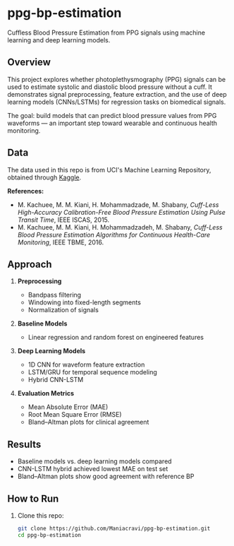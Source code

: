 # ppg-bp-estimation
Cuffless Blood Pressure Estimation from PPG signals using machine learning and deep learning models.

## Overview
This project explores whether photoplethysmography (PPG) signals can be used to estimate systolic and diastolic blood pressure without a cuff. 
It demonstrates signal preprocessing, feature extraction, and the use of deep learning models (CNNs/LSTMs) for regression tasks on biomedical signals.

The goal: build models that can predict blood pressure values from PPG waveforms — an important step toward wearable and continuous health monitoring.

## Data
The data used in this repo is from UCI's Machine Learning Repository, obtained through [Kaggle](https://www.kaggle.com/datasets/mkachuee/BloodPressureDataset/data). 

**References:**
- M. Kachuee, M. M. Kiani, H. Mohammadzade, M. Shabany, *Cuff-Less High-Accuracy Calibration-Free Blood Pressure Estimation Using Pulse Transit Time*, IEEE ISCAS, 2015.  
- M. Kachuee, M. M. Kiani, H. Mohammadzadeh, M. Shabany, *Cuff-Less Blood Pressure Estimation Algorithms for Continuous Health-Care Monitoring*, IEEE TBME, 2016.

## Approach
1. **Preprocessing**  
   - Bandpass filtering  
   - Windowing into fixed-length segments  
   - Normalization of signals  

2. **Baseline Models**  
   - Linear regression and random forest on engineered features  

3. **Deep Learning Models**  
   - 1D CNN for waveform feature extraction  
   - LSTM/GRU for temporal sequence modeling  
   - Hybrid CNN-LSTM  

4. **Evaluation Metrics**  
   - Mean Absolute Error (MAE)  
   - Root Mean Square Error (RMSE)  
   - Bland–Altman plots for clinical agreement  

## Results
- Baseline models vs. deep learning models compared  
- CNN-LSTM hybrid achieved lowest MAE on test set  
- Bland–Altman plots show good agreement with reference BP  

## How to Run
1. Clone this repo:
   ```bash
   git clone https://github.com/Maniacravi/ppg-bp-estimation.git
   cd ppg-bp-estimation
